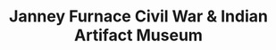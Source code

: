 ---
layout: repo
title: "Janney Furnace Civil War & Indian Artifact Museum"
id: 10952
permalink: repos/10952/
---